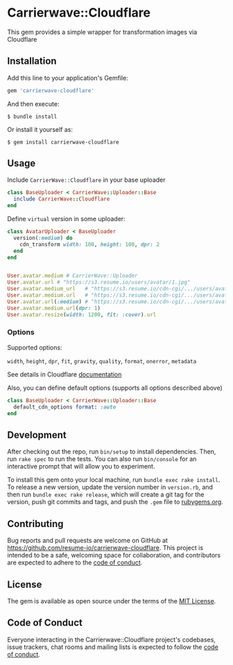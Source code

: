 # Carrierwave::Cloudflare

This gem provides a simple wrapper for transformation images via Cloudflare

## Installation

Add this line to your application's Gemfile:

```ruby
gem 'carrierwave-cloudflare'
```

And then execute:

    $ bundle install

Or install it yourself as:

    $ gem install carrierwave-cloudflare

## Usage

Include `CarrierWave::Cloudflare` in your base uploader

```ruby
class BaseUploader < CarrierWave::Uploader::Base
  include CarrierWave::Cloudflare
end
```


Define `virtual` version in some uploader:
```ruby
class AvatarUploader < BaseUploader
  version(:medium) do
    cdn_transform width: 100, height: 100, dpr: 2
  end
end


User.avatar.medium # CarrierWave::Uploader
User.avatar.url # "https://s3.resume.io/users/avatar/1.jpg"
User.avatar.medium_url   # "https://s3.resume.io/cdn-cgi/.../users/avatar/1.jpg"
User.avatar.medium.url   # "https://s3.resume.io/cdn-cgi/.../users/avatar/1.jpg"
User.avatar.url(:medium) # "https://s3.resume.io/cdn-cgi/.../users/avatar/1.jpg"
User.avatar.medium.url(dpr: 1)
User.avatar.resize(width: 1200, fit: :cover).url
```

### Options

Supported options:

`width`, `height`, `dpr`, `fit`, `gravity`, `quality`, `format`, `onerror`, `metadata`

See details in Cloudflare [documentation](https://developers.cloudflare.com/images/about)

Also, you can define default options (supports all options described above)

```ruby
class BaseUploader < CarrierWave::Uploader::Base
  default_cdn_options format: :auto
end
```

## Development

After checking out the repo, run `bin/setup` to install dependencies. Then, run `rake spec` to run the tests. You can also run `bin/console` for an interactive prompt that will allow you to experiment.

To install this gem onto your local machine, run `bundle exec rake install`. To release a new version, update the version number in `version.rb`, and then run `bundle exec rake release`, which will create a git tag for the version, push git commits and tags, and push the `.gem` file to [rubygems.org](https://rubygems.org).

## Contributing

Bug reports and pull requests are welcome on GitHub at https://github.com/resume-io/carrierwave-cloudflare. This project is intended to be a safe, welcoming space for collaboration, and contributors are expected to adhere to the [code of conduct](https://github.com/resume-io/carrierwave-cloudflare/blob/master/CODE_OF_CONDUCT.md).


## License

The gem is available as open source under the terms of the [MIT License](https://opensource.org/licenses/MIT).

## Code of Conduct

Everyone interacting in the Carrierwave::Cloudflare project's codebases, issue trackers, chat rooms and mailing lists is expected to follow the [code of conduct](https://github.com/resume-io/carrierwave-cloudflare/blob/master/CODE_OF_CONDUCT.md).
